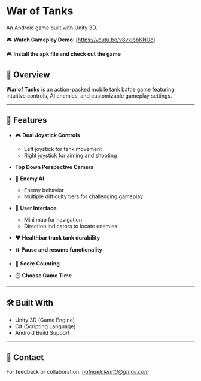 # War of Tanks

An Android game built with Unity 3D.

🎮 **Watch Gameplay Demo**: [https://youtu.be/v8vkIbbKNUc]

🎮 **Install the apk file and check out the game**

## 📱 Overview

**War of Tanks** is an action-packed mobile tank battle game featuring intuitive controls, AI enemies, and customizable gameplay settings.

---

## 🚀 Features

- 🎮 **Dual Joystick Controls**  
  - Left joystick for tank movement  
  - Right joystick for aiming and shooting
 
- **Top Down Perspective Camera**

- 🤖 **Enemy AI**  
  - Enemy behavior  
  - Multiple difficulty tiers for challenging gameplay  

- 🧭 **User Interface**  
  - Mini map for navigation  
  - Direction indicators to locate enemies  

- ❤️ **Healthbar track tank durability**  

- ⏸️ **Pause and resume functionality**  

- 🧮 **Score Counting**  

- ⏱️ **Choose Game Time**  

---

## 🛠️ Built With

- Unity 3D (Game Engine)  
- C# (Scripting Language)  
- Android Build Support  

---


## 📧 Contact

For feedback or collaboration: *natnaelalem10@gmail.com*  

